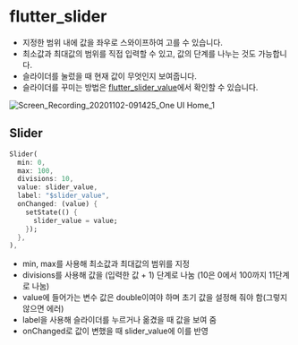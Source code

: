 # flutter_slider

- 지정한 범위 내에 값을 좌우로 스와이프하여 고를 수 있습니다.
- 최소값과 최대값의 범위를 직접 입력할 수 있고, 값의 단계를 나누는 것도 가능합니다.
- 슬라이더를 눌렀을 때 현재 값이 무엇인지 보여줍니다.
- 슬라이더를 꾸미는 방법은 [flutter_slider_value]()에서 확인할 수 있습니다.

![Screen_Recording_20201102-091425_One UI Home_1](https://user-images.githubusercontent.com/46275549/97819460-ffd56700-1ceb-11eb-882c-af8de32673dc.gif)

## Slider
~~~dart
Slider(
  min: 0,
  max: 100,
  divisions: 10,
  value: slider_value,
  label: "$slider_value",
  onChanged: (value) {
    setState(() {
      slider_value = value;
    });
  },
),
~~~
- min, max를 사용해 최소값과 최대값의 범위를 지정
- divisions를 사용해 값을 (입력한 값 + 1) 단계로 나눔 (10은 0에서 100까지 11단계로 나눔)
- value에 들어가는 변수 값은 double이여야 하며 초기 값을 설정해 줘야 함(그렇지 않으면 에러)
- label을 사용해 슬라이더를 누르거나 옮겼을 때 값을 보여 줌
- onChanged로 값이 변했을 때 slider_value에 이를 반영